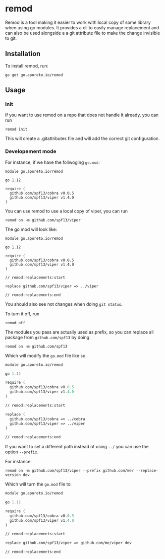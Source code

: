 # remod

Remod is a tool making it easier to work with local copy of some library when using go modules.
It provides a cli to easily manage replacement and can also be used alongside a a git attribute file
to make the change invisible to git.

## Installation

To install remod, run:

```shell
go get go.aporeto.io/remod
```

## Usage

### Init

If you want to use remod on a repo that does not handle it already, you can run

```shell
remod init
```

This will create a .gitattributes file and will add the correct git configuration.

### Developement mode

For instance, if we have the follwoging `go.mod`:

```gomod
module go.aporeto.io/remod

go 1.12

require (
  github.com/spf13/cobra v0.0.5
  github.com/spf13/viper v1.4.0
)
```

You can use remod to use a local copy of viper, you can run

```shell
remod on -m github.com/spf13/viper
```

The go mod will look like:

```gomod
module go.aporeto.io/remod

go 1.12

require (
  github.com/spf13/cobra v0.0.5
  github.com/spf13/viper v1.4.0
)

// remod:replacements:start

replace github.com/spf13/viper => ../viper

// remod:replacements:end
```

You should also see not changes when doing `git status`.

To turn it off, run

```shell
remod off
```

The modules you pass are actually used as prefix, so you can replace all package from `github.com/spf13`
by doing:

```shell
remod on -m github.com/spf13
```

Which will modify the `go.mod` file like so:

```mod
module go.aporeto.io/remod

go 1.12

require (
  github.com/spf13/cobra v0.0.5
  github.com/spf13/viper v1.4.0
)

// remod:replacements:start

replace (
  github.com/spf13/cobra => ../cobra
  github.com/spf13/viper => ../viper
)

// remod:replacements:end
```

If you want to set a different path instead of using `../` you can use the option
`--prefix`.

For instance:

```shell
remod on -m github.com/spf13/viper --prefix github.com/me/ --replace-version dev
```

Which will turn the `go.mod` file to:

```go.mod
module go.aporeto.io/remod

go 1.12

require (
  github.com/spf13/cobra v0.0.5
  github.com/spf13/viper v1.4.0
)

// remod:replacements:start

replace github.com/spf13/viper => github.com/me/viper dev

// remod:replacements:end
```

